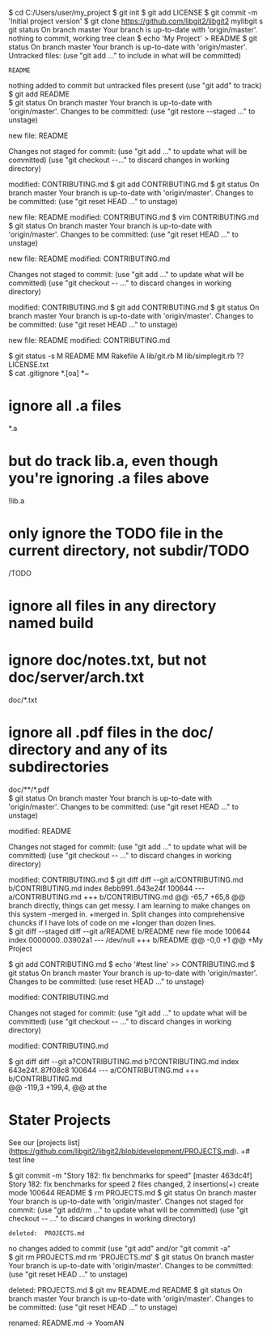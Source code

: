 $ cd C:/Users/user/my_project
$ git init
$ git add LICENSE
$ git commit -m 'Initial project version'
$ git clone https://github.com/libgit2/libgit2 mylibgit
s git status
On branch master
Your branch is up-to-date with 'origin/master'.
nothing to commit, working tree clean
$ echo 'My Project' > README
$ git status
On branch master
Your branch is up-to-date with 'origin/master'.
Untracked files:
  (use "git add <file>..." to include in what will be committed)
  
    README
  
 nothing added to commit but untracked files present (use "git add" to track)
$ git add README  
$ git status
On branch master
Your branch is up-to-date with 'origin/master'.
Changes to be committed:
  (use "git restore --staged <file>..." to unstage)
  
  new file:  README
  
Changes not staged for commit:
  (use "git add <file>..." to update what will be committed)
  (use "git checkout --<file>..." to discard changes in working directory)
  
   modified:  CONTRIBUTING.md
$ git add CONTRIBUTING.md
$ git status
On branch master
Your branch is up-to-date with 'origin/master'.
Changes to be committed:
  (use "git reset HEAD <file>..." to unstage)
  
  new file:  README
  modified:  CONTRIBUTING.md
$ vim CONTRIBUTING.md
$ git status
On branch master
Your branch is up-to-date with 'origin/master'.
Changes to be committed:
  (use "git reset HEAD <file>..." to unstage)
  
  new file: README
  modified: CONTRIBUTING.md
  
Changes not staged to commit:
  (use "git add <file>..." to update what will be committed)
  (use "git checkout -- <file>..." to discard changes in working directory)
  
  modified:  CONTRIBUTING.md
$ git add CONTRIBUTING.md
$ git status
On branch master
Your branch is up-to-date with 'origin/master'.
Changes to be committed:
  (use "git reset HEAD <file>..." to unstage)
  
  new file:  README
  modified:  CONTRIBUTING.md 
  
$ git status -s
  M README
MM Rakefile
A lib/git.rb
M lib/simplegit.rb
?? LICENSE.txt  
$ cat .gitignore
*.[oa]
*~
# ignore all .a files
*.a
  
# but do track lib.a, even though you're ignoring .a files above
!lib.a
  
# only ignore the TODO file in the current directory, not subdir/TODO
/TODO
  
# ignore all files in any directory named build
  
# ignore doc/notes.txt, but not doc/server/arch.txt
doc/*.txt
  
# ignore all .pdf files in the doc/ directory and any of its subdirectories
doc/**/*.pdf  
$ git status
On branch master
Your branch is up-to-date with 'origin/master'.
Changes to be committed:
  (use "git reset HEAD <file>..." to unstage)
  
  modified:  README
  
Changes not staged for commit:
  (use "git add <file>..." to update what will be committed)
  (use "git checkout -- <file>..." to discard changes in working directory)
  
  modified:  CONTRIBUTING.md
$ git diff
diff --git a/CONTRIBUTING.md b/CONTRIBUTING.md
index 8ebb991..643e24f 100644
--- a/CONTRIBUTING.md
+++ b/CONTRIBUTING.md
@@ -65,7 +65,8 @@ branch directly, things can get messy.
 I am learning to make changes on this system
-merged in.
+merged in. Split changes into comprehensive chuncks if I have lots of code on me
+longer than dozen lines.  
$ git diff --staged
diff --git a/README b/README
new file mode 100644
index 0000000..03902a1
--- /dev/null
+++ b/README
@@ -0,0 +1 @@
+My Project  

$ git add CONTRIBUTING.md
$ echo '#test line' >> CONTRIBUTING.md
$ git status
On branch master
Your branch is up-to-date with 'origin/master'.
Changes to be committed:
  (use reset HEAD <file>..." to unstage)
  
  modified:  CONTRIBUTING.md
  
Changes not staged for commit:
  (use "git add <file>..." to update what will be committed)
  (use "git checkout -- <file>..." to discard changes in working directory)
  
  modified:  CONTRIBUTING.md
  
$ git diff
diff --git a?CONTRIBUTING.md b?CONTRIBUTING.md
index 643e24f..87f08c8 100644
--- a/CONTRIBUTING.md
+++ b/CONTRIBUTING.md  
@@ -119,3 +199,4, @@ at the
# Stater Projects
  
 See our [projects list] (https://github.com/libgit2/libgit2/blob/development/PROJECTS.md).
+# test line  

$ git commit -m "Story 182: fix benchmarks for speed"
[master 463dc4f] Story 182: fix benchmarks for speed
 2 files changed, 2 insertions(+)
 create mode 100644 README 
$ rm PROJECTS.md
$ git status
On branch master
Your branch is up-to-date with 'origin/master'.
Changes not staged for commit:
  (use "git add/rm <file>..." to update what will be committed)
  (use "git checkout -- <file>..." to discard changes in working directory)
  
    deleted:  PROJECTS.md
  
no changes added to commit (use "git add" and/or "git commit -a"  
$ git rm PROJECTS.md
rm 'PROJECTS.md'
$ git status
On branch master
Your branch is up-to-date with 'origin/master'.
Changes to be committed:
  (use "git reset HEAD <file>..." to unstage)
  
  deleted:  PROJECTS.md
$ git mv README.md README
$ git status
On branch master
Your branch is up-to-date with 'origin/master'.
Changes to be committed:
  (use "git reset HEAD <file>..." to unstage)
  
   renamed:  README.md -> YoomAN
